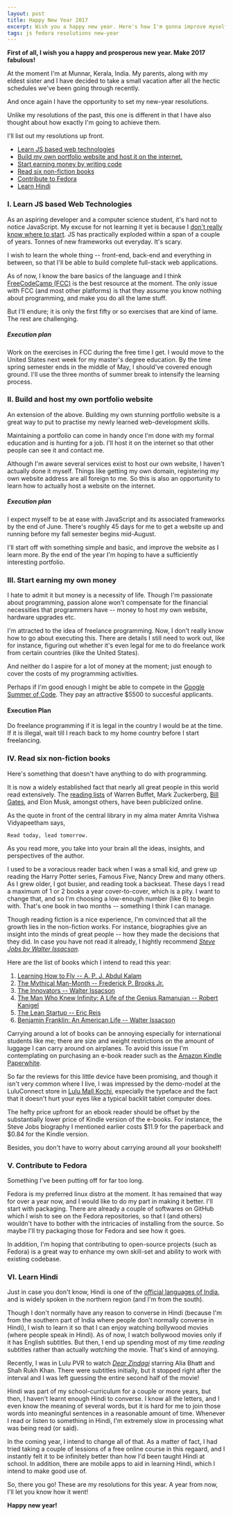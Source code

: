 ```yaml
---
layout: post
title: Happy New Year 2017
excerpt: Wish you a happy new year. Here's how I'm gonna improve myself this year.
tags: js fedora resolutions new-year
---
```

**First of all, I wish you a happy and prosperous new year. Make 2017 fabulous!**

At the moment I'm at Munnar, Kerala, India. My parents, along with my eldest sister and I have decided to take a small vacation after all the hectic schedules we've been going through recently.

And once again I have the opportunity to set my new-year resolutions.

Unlike my resolutions of the past, this one is different in that I have also thought about how exactly I'm going to achieve them.

I'll list out my resolutions up front.

* [Learn JS based web technologies](#i-learn-js-based-web-technologies)
* [Build my own portfolio website and host it on the internet.](#ii-build-and-host-my-own-portfolio-website)
* [Start earning money by writing code](#iii-start-earning-my-own-money)
* [Read six non-fiction books](#iv-read-six-non-fiction-books)
* [Contribute to Fedora](#v-contribute-to-fedora)
* [Learn Hindi](#vi-learn-hindi)

### I. Learn JS based Web Technologies
As an aspiring developer and a computer science student, it's hard not to notice JavaScript. My excuse for not learning it yet is because I [don't really know where to start](https://hackernoon.com/how-it-feels-to-learn-javascript-in-2016-d3a717dd577f#.5c1ssnglc). JS has practically exploded within a span of a couple of years. Tonnes of new frameworks out everyday. It's scary.

I wish to learn the whole thing -- front-end, back-end and everything in between, so that I'll be able to build complete full-stack web applications.

As of now, I know the bare basics of the language and I think [FreeCodeCamp (FCC)](https://www.freecodecamp.com/) is the best resource at the moment. The only issue with FCC (and most other platforms) is that they assume you know nothing about programming, and make you do all the lame stuff.

But I'll endure; it is only the first fifty or so exercises that are kind of lame. The rest are challenging.

##### Execution plan
Work on the exercises in FCC during the free time I get. I would move to the United States next week for my master's degree education. By the time spring semester ends in the middle of May, I should've covered enough ground. I'll use the three months of summer break to intensify the learning process.

### II. Build and host my own portfolio website
An extension of the above. Building my own stunning portfolio website is a great way to put to practise my newly learned web-development skills.

Maintaining a portfolio can come in handy once I'm done with my formal education and is hunting for a job. I'll host it on the internet so that other people can see it and contact me.

Although I'm aware several services exist to host our own website, I haven't actually done it myself. Things like getting my own domain, registering my own website address are all foreign to me. So this is also an opportunity to learn how to actually host a website on the internet.

##### Execution plan
I expect myself to be at ease with JavaScript and its associated frameworks by the end of June. There's roughly 45 days for me to get a website up and running before my fall semester begins mid-August.

I'll start off with something simple and basic, and improve the website as I learn more. By the end of the year I'm hoping to have a sufficiently interesting portfolio.

### III. Start earning my own money
I hate to admit it but money is a necessity of life. Though I'm passionate about programming, passion alone won't compensate for the financial necessities that programmers have -- money to host my own website, hardware upgrades etc.

I'm attracted to the idea of freelance programming. Now, I don't really know how to go about executing this. There are details I still need to work out, like for instance, figuring out whether it's even legal for me to do freelance work from certain countries (like the United States).

And neither do I aspire for a lot of money at the moment; just enough to cover the costs of my programming activities.

Perhaps if I'm good enough I might be able to compete in the [Google Summer of Code](https://developers.google.com/open-source/gsoc/). They pay an attractive $5500 to succesful applicants.

#### Execution Plan
Do freelance programming if it is legal in the country I would be at the time. If it is illegal, wait till I reach back to my home country before I start freelancing.

### IV. Read six non-fiction books
Here's something that doesn't have anything to do with programming.

It is now a widely established fact that nearly all great people in this world read extensively. The [reading lists](http://buffettsbooks.com/books-by-warren-buffett.html) of Warren Buffet, Mark Zuckerberg, [Bill Gates](https://www.gatesnotes.com/Books), and Elon Musk, amongst others, have been publicized online.


As the quote in front of the central library in my alma mater Amrita Vishwa Vidyapeetham says,

```Read today, lead tomorrow.```

As you read more, you take into your brain all the ideas, insights, and perspectives of the author.

I used to be a voracious reader back when I was a small kid, and grew up reading the Harry Potter series, Famous Five, Nancy Drew and many others. As I grew older, I got busier, and reading took a backseat. These days I read a maximum of 1 or 2 books a year cover-to-cover, which is a pity. I want to change that, and so I'm choosing a low-enough number (like 6) to begin with. That's one book in two months -- something I think I can manage.

Though reading fiction is a nice experience, I'm convinced that all the growth lies in the non-fiction works. For instance, biographies give an insight into the minds of great people -- how they made the decisions that they did. In case you have not read it already, I hightly recommend *[Steve Jobs by Walter Issacson](http://a.co/8JiwEqa)*.

Here are the list of books which I intend to read this year:

1. [Learning How to Fly -- A. P. J. Abdul Kalam](http://a.co/8FAU7Hx)
2. [The Mythical Man-Month -- Frederick P. Brooks Jr.](http://a.co/eY2q9WA)
3. [The Innovators -- Walter Issacson](http://a.co/e1z5ACF)
4. [The Man Who Knew Infinity: A Life of the Genius Ramanujan -- Robert Kanigel](http://a.co/1BprFKT)
5. [The Lean Startup -- Eric Reis](http://a.co/7eapUtV)
6. [Benjamin Franklin: An American Life -- Walter Issacson](http://a.co/4uvzhKy)

Carrying around a lot of books can be annoying especially for international students like me; there are size and weight restrictions on the amount of luggage I can carry around on airplanes. To avoid this issue I'm contemplating on purchasing an e-book reader such as the [Amazon Kindle Paperwhite](http://a.co/5URpreN).

So far the reviews for this little device have been promising, and though it isn't very common where I live, I was impressed by the demo-model at the LuluConnect store in [Lulu Mall Kochi](http://lulumall.in/), especially the typeface and the fact that it doesn't hurt your eyes like a typical backlit tablet computer does.

The hefty price upfront for an ebook reader should be offset by the substantially lower price of Kindle version of the e-books. For instance, the Steve Jobs biography I mentioned earlier costs $11.9 for the paperback and $0.84 for the Kindle version.

Besides, you don't have to worry about carrying around all your bookshelf!

### V. Contribute to Fedora
Something I've been putting off for far too long.

Fedora is my preferred linux distro at the moment. It has remained that way for over a year now, and I would like to do my part in making it better. I'll start with packaging. There are already a couple of softwares on GitHub which I wish to see on the Fedora repositories, so that I (and others) wouldn't have to bother with the intricacies of installing from the source. So maybe I'll try packaging those for Fedora and see how it goes.

In addition, I'm hoping that contributing to open-source projects (such as Fedora) is a great way to enhance my own skill-set and ability to work with existing codebase.

### VI. Learn Hindi
Just in case you don't know, Hindi is one of the [official languages of India](https://en.wikipedia.org/wiki/Languages_with_official_status_in_India), and is widely spoken in the northern region (and I'm from the south).

Though I don't normally have any reason to converse in Hindi (because I'm from the southern part of India where people don't normally converse in Hindi), I wish to learn it so that I can enjoy watching bollywood movies (where people speak in Hindi). As of now, I watch bollywood movies only if it has English subtitles. But then, I end up spending most of my time *reading* subtitles rather than actually *watching* the movie. That's kind of annoying.

Recently, I was in Lulu PVR to watch *[Dear Zindagi](http://www.imdb.com/title/tt5946128/)* starring Alia Bhatt and Shah Rukh Khan. There were subtitles initially, but it stopped right after the interval and I was left guessing the entire second half of the movie!

Hindi was part of my school-curriculum for a couple or more years, but then, I haven't learnt enough Hindi to converse. I know all the letters, and I even know the meaning of several words, but it is hard for me to join those words into meaningful sentences in a reasonable amount of time. Whenever I read or listen to something in Hindi, I'm extremely slow in processing what was being read (or said).

In the coming year, I intend to change all of that. As a matter of fact, I had tried taking a couple of lessions of a free online course in this regaard, and I instantly felt it to be infinitely better than how I'd been taught Hindi at school. In addition, there are mobile apps to aid in learning Hindi, which I intend to make good use of.

So, there you go! These are my resolutions for this year. A year from now, I'll let you know how it went!

**Happy new year!**
